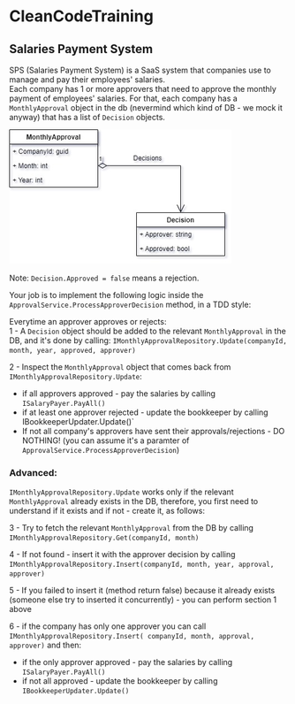 # CleanCodeTraining

## Salaries Payment System

SPS (Salaries Payment System) is a SaaS system that companies use to manage and pay their employees' salaries.  
Each company has 1 or more approvers that need to approve the monthly payment of employees' salaries.
For that, each company has a `MonthlyApproval` object in the db (nevermind which kind of DB - we mock it anyway) that has a list of `Decision` objects.

![alt text](MonthlyPayment1.jpg)  

Note: `Decision.Approved = false` means a rejection.

Your job is to implement the following logic inside the `ApprovalService.ProcessApproverDecision` method, in a TDD style:  

Everytime an approver approves or rejects:  
1 - A `Decision` object should be added to the relevant `MonthlyApproval` in the DB, and it's done by calling: `IMonthlyApprovalRepository.Update(companyId, month, year, approved, approver)`

2 - Inspect the `MonthlyApproval` object that comes back from  `IMonthlyApprovalRepository.Update`:
- if all approvers approved - pay the salaries by calling `ISalaryPayer.PayAll()`
- if at least one approver rejected - update the bookkeeper by calling IBookkeeperUpdater.Update()`
- If not all company's approvers have sent their approvals/rejections - DO NOTHING! (you can assume it's a paramter of `ApprovalService.ProcessApproverDecision`)


### Advanced:  

`IMonthlyApprovalRepository.Update` works only if the relevant `MonthlyApproval` already exists in the DB, therefore, you first need to understand if it exists and if not - create it, as follows:

3 - Try to fetch the relevant `MonthlyApproval` from the DB by calling `IMonthlyApprovalRepository.Get(companyId, month)`

4 - If not found - insert it with the approver decision by calling  `IMonthlyApprovalRepository.Insert(companyId, month, year, approval, approver)`

5 - If you failed to insert it (method return false) because it already exists (someone else try to inserted it concurrently) - you can perform section 1 above

6 - if the company has only one approver you can call `IMonthlyApprovalRepository.Insert( companyId, month, approval, approver)` and then:
- if the only approver approved - pay the salaries by calling `ISalaryPayer.PayAll()`
- if not all approved - update the bookkeeper by calling `IBookkeeperUpdater.Update()`
